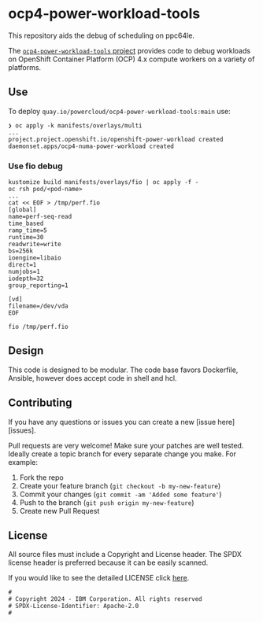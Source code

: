 # ocp4-power-workload-tools
This repository aids the debug of scheduling on ppc64le.

The [`ocp4-power-workload-tools` project](https://github.com/ocp-power-automation/ocp4-power-workload-tools) provides code to debug workloads on OpenShift Container Platform (OCP) 4.x compute workers on a variety of platforms.

## Use

To deploy `quay.io/powercloud/ocp4-power-workload-tools:main` use: 

```
❯ oc apply -k manifests/overlays/multi
...
project.project.openshift.io/openshift-power-workload created
daemonset.apps/ocp4-numa-power-workload created
```

### Use fio debug

```
kustomize build manifests/overlays/fio | oc apply -f -
oc rsh pod/<pod-name>
...
cat << EOF > /tmp/perf.fio
[global]
name=perf-seq-read
time_based
ramp_time=5
runtime=30
readwrite=write
bs=256k
ioengine=libaio
direct=1
numjobs=1
iodepth=32
group_reporting=1

[vd]
filename=/dev/vda
EOF

fio /tmp/perf.fio 
```

## Design

This code is designed to be modular. The code base favors Dockerfile, Ansible, however does accept code in shell and hcl.

## Contributing

If you have any questions or issues you can create a new [issue here][issues].

Pull requests are very welcome! Make sure your patches are well tested.
Ideally create a topic branch for every separate change you make. For
example:

1. Fork the repo
2. Create your feature branch (`git checkout -b my-new-feature`)
3. Commit your changes (`git commit -am 'Added some feature'`)
4. Push to the branch (`git push origin my-new-feature`)
5. Create new Pull Request

## License

All source files must include a Copyright and License header. The SPDX license header is 
preferred because it can be easily scanned.

If you would like to see the detailed LICENSE click [here](LICENSE).

```text
#
# Copyright 2024 - IBM Corporation. All rights reserved
# SPDX-License-Identifier: Apache-2.0
#
```
